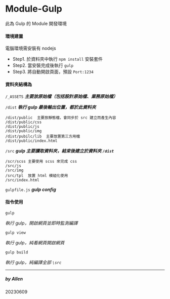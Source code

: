 # Module-Gulp
此為 Gulp 的 Module 開發環境

#### 環境建置
電腦環境需安裝有 nodejs

- Step1. 於資料夾中執行 `npm install` 安裝套件
- Step2. 當安裝完成後執行 `gulp`
- Step3. 將自動開啟頁面，預設 `Port:1234`

#### 資料夾結構為
`/_ASSETS` ***主要放原始檔（包括設計原始檔、業務原始檔）***

`/dist` ***執行 gulp 最後輸出位置，都於此資料夾***
```
/dist/public  主要放靜態檔，會同步於 src 建立而產生內容
/dist/public/css
/dist/public/js
/dist/public/img
/dist/pubilc/lib  主要放置第三方用檔
/dist/public/index.html
```
`/src` ***gulp 主要讀取資料夾，結束後建立於資料夾 `/dist`***
```
/scr/scss 主要使用 scss 來完成 css
/src/js
/src/img
/src/tpl  放置 html 模組化使用
/src/index.html
```
`gulpfile.js`  ***gulp config***

#### 指令使用
`gulp`

*執行 gulp，開啟網頁並即時監測編譯*


`gulp view`

*執行 gulp，純看網頁開啟網頁*


`gulp build`

*執行 gulp，純編譯全部 `\src`*


----
##### by Allen
20230609